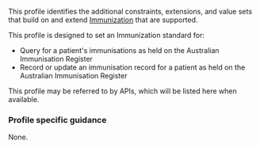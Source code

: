 This profile identifies the additional constraints, extensions, and value sets that build on and extend [Immunization](http://hl7.org/fhir/R4/immunization.html) that are supported. 

This profile is designed to set an Immunization standard for:
* Query for a patient's immunisations as held on the Australian Immunisation Register
* Record or update an immunisation record for a patient as held on the Australian Immunisation Register

This profile may be referred to by APIs, which will be listed here when available.


### Profile specific guidance
None.



